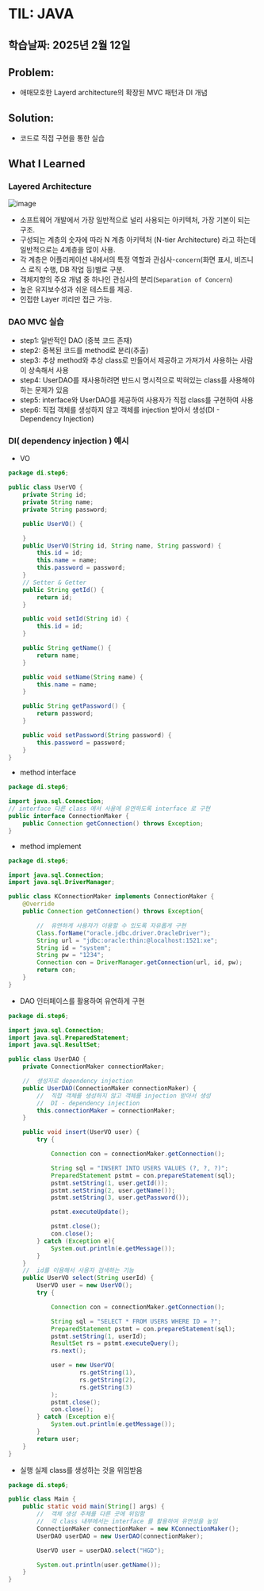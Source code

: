 # TIL: JAVA
## 학습날짜: 2025년 2월 12일

## Problem:
- 애매모호한 Layerd architecture의 확장된 MVC 패턴과 DI 개념

## Solution:
- 코드로 직접 구현을 통한 실습

## What I Learned

### Layered Architecture
![image](https://github.com/user-attachments/assets/2ea027b2-4c1a-4a6b-8d5b-22ece34d270b)

- 소프트웨어 개발에서 가장 일반적으로 널리 사용되는 아키텍처, 가장 기본이 되는 구조.
- 구성되는 계층의 숫자에 따라 N 계층 아키텍처 (N-tier Architecture) 라고 하는데 일반적으로는 4계층을 많이 사용.
- 각 계층은 어플리케이션 내에서의 특정 역할과 관심사-`concern`(화면 표시, 비즈니스 로직 수행, DB 작업 등)별로 구분.
- 객체지향의 주요 개념 중 하나인 관심사의 분리(`Separation of Concern`)
- 높은 유지보수성과 쉬운 테스트를 제공.
- 인접한 Layer 끼리만 접근 가능.

### DAO MVC 실습
- step1: 일반적인 DAO (중복 코드 존재)
- step2: 중복된 코드를 method로 분리(추출)
- step3: 추상 method와 추상 class로 만들어서 제공하고 가져가서 사용하는 사람이 상속해서 사용  
- step4: UserDAO를 재사용하려면 반드시 명시적으로 박혀있는 class를 사용해야하는 문제가 있음
- step5: interface와 UserDAO를 제공하여 사용자가 직접 class를 구현하여 사용
- step6: 직접 객체를 생성하지 않고 객체를 injection 받아서 생성(DI - Dependency Injection)

### DI( dependency injection ) 예시
- VO
```java
package di.step6;

public class UserVO {
    private String id;
    private String name;
    private String password;

    public UserVO() {

    }
    public UserVO(String id, String name, String password) {
        this.id = id;
        this.name = name;
        this.password = password;
    }
    // Setter & Getter
    public String getId() {
        return id;
    }

    public void setId(String id) {
        this.id = id;
    }

    public String getName() {
        return name;
    }

    public void setName(String name) {
        this.name = name;
    }

    public String getPassword() {
        return password;
    }

    public void setPassword(String password) {
        this.password = password;
    }
}
```
- method interface
```java
package di.step6;

import java.sql.Connection;
// interface 다른 class 에서 사용에 유연하도록 interface 로 구현
public interface ConnectionMaker {
    public Connection getConnection() throws Exception;
}
```
- method implement
```java
package di.step6;

import java.sql.Connection;
import java.sql.DriverManager;

public class KConnectionMaker implements ConnectionMaker {
    @Override
    public Connection getConnection() throws Exception{

        //  유연하게 사용자가 이용할 수 있도록 자유롭게 구현
        Class.forName("oracle.jdbc.driver.OracleDriver");
        String url = "jdbc:oracle:thin:@localhost:1521:xe";
        String id = "system";
        String pw = "1234";
        Connection con = DriverManager.getConnection(url, id, pw);
        return con;
    }
}
```
- DAO 인터페이스를 활용하여 유연하게 구현
```java
package di.step6;

import java.sql.Connection;
import java.sql.PreparedStatement;
import java.sql.ResultSet;

public class UserDAO {
    private ConnectionMaker connectionMaker;

    //  생성자로 dependency injection
    public UserDAO(ConnectionMaker connectionMaker) {
        //  직접 객체를 생성하지 않고 객체를 injection 받아서 생성
        //  DI - dependency injection
        this.connectionMaker = connectionMaker;
    }

    public void insert(UserVO user) {
        try {

            Connection con = connectionMaker.getConnection();

            String sql = "INSERT INTO USERS VALUES (?, ?, ?)";
            PreparedStatement pstmt = con.prepareStatement(sql);
            pstmt.setString(1, user.getId());
            pstmt.setString(2, user.getName());
            pstmt.setString(3, user.getPassword());

            pstmt.executeUpdate();

            pstmt.close();
            con.close();
        } catch (Exception e){
            System.out.println(e.getMessage());
        }
    }
    //  id를 이용해서 사용자 검색하는 기능
    public UserVO select(String userId) {
        UserVO user = new UserVO();
        try {

            Connection con = connectionMaker.getConnection();

            String sql = "SELECT * FROM USERS WHERE ID = ?";
            PreparedStatement pstmt = con.prepareStatement(sql);
            pstmt.setString(1, userId);
            ResultSet rs = pstmt.executeQuery();
            rs.next();

            user = new UserVO(
                    rs.getString(1),
                    rs.getString(2),
                    rs.getString(3)
            );
            pstmt.close();
            con.close();
        } catch (Exception e){
            System.out.println(e.getMessage());
        }
        return user;
    }
}
```
- 실행 실제 class를 생성하는 것을 위임받음
```java
package di.step6;

public class Main {
    public static void main(String[] args) {
        //  객체 생성 주체를 다른 곳에 위임함
        //  각 class 내부에서는 interface 를 활용하여 유연성을 높임
        ConnectionMaker connectionMaker = new KConnectionMaker();
        UserDAO userDAO = new UserDAO(connectionMaker);

        UserVO user = userDAO.select("HGD");

        System.out.println(user.getName());
    }
}
```


